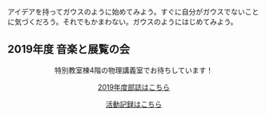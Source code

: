 アイデアを持ってガウスのように始めてみよう。すぐに自分がガウスでないことに気づくだろう。それでもかまわない。ガウスのようにはじめてみよう。 <br>

<h2>2019年度 音楽と展覧の会</h2>
<div style="text-align:center">特別教室棟4階の物理講義室でお待ちしています！

[2019年度部誌はこちら](/page/作品ギャラリー/)

[活動記録はこちら](/post/)

</div>  

<!--日数カウンター-->

<script type="text/javascript" src="/js/count.js" charset="utf-8"></script>
